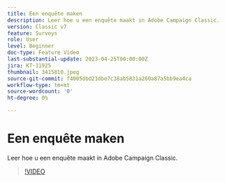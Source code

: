 ```yaml
---
title: Een enquête maken
description: Leer hoe u een enquête maakt in Adobe Campaign Classic.
version: Classic v7
feature: Surveys
role: User
level: Beginner
doc-type: Feature Video
last-substantial-update: 2023-04-25T00:00:00Z
jira: KT-11925
thumbnail: 3415810.jpeg
source-git-commit: f4005dbd21dbe7c38ab5831a260a87a5bb9ea4ca
workflow-type: tm+mt
source-wordcount: '0'
ht-degree: 0%

---
```



# Een enquête maken

Leer hoe u een enquête maakt in Adobe Campaign Classic.

>[!VIDEO](https://video.tv.adobe.com/v/3415810/?learn=on)
